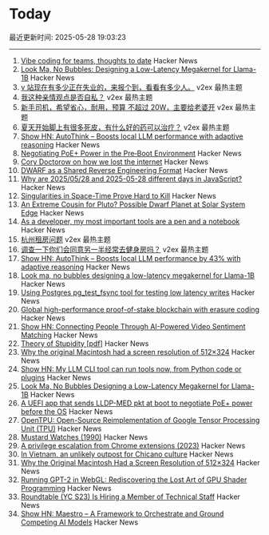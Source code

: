 # Today

最近更新时间: 2025-05-28 19:03:23

--- 
1. [Vibe coding for teams, thoughts to date](https://laughingmeme.org//2025/05/25/vibe-coding-for-teams.html) Hacker News
2. [Look Ma, No Bubbles: Designing a Low-Latency Megakernel for Llama-1B](https://hazyresearch.stanford.edu/blog/2025-05-27-no-bubbles) Hacker News
3. [v 站现在有多少正在失业的，来报个到，看看有多少人。](https://www.v2ex.com/t/1134828) v2ex 最热主题
4. [我这种亲情观点是否自私？](https://www.v2ex.com/t/1134811) v2ex 最热主题
5. [新手司机，希望省心，耐用，预算 不超过 20W，主要给老婆开](https://www.v2ex.com/t/1134806) v2ex 最热主题
6. [夏天开始脚上有很多死皮，有什么好的药可以治疗？](https://www.v2ex.com/t/1134780) v2ex 最热主题
7. [Show HN: AutoThink – Boosts local LLM performance with adaptive reasoning](https://news.ycombinator.com/item?id=44112326) Hacker News
8. [Negotiating PoE+ Power in the Pre‑Boot Environment](https://roderickkhan.com/posts/2025-05-16-poe-uefi-solution) Hacker News
9. [Cory Doctorow on how we lost the internet](https://lwn.net/SubscriberLink/1021871/4bec46993258f6b7/) Hacker News
10. [DWARF as a Shared Reverse Engineering Format](https://lief.re/blog/2025-05-27-dwarf-editor/) Hacker News
11. [Why are 2025/05/28 and 2025-05-28 different days in JavaScript?](https://brandondong.github.io/blog/javascript_dates/) Hacker News
12. [Singularities in Space-Time Prove Hard to Kill](https://www.quantamagazine.org/singularities-in-space-time-prove-hard-to-kill-20250527/) Hacker News
13. [An Extreme Cousin for Pluto? Possible Dwarf Planet at Solar System Edge](https://www.ias.edu/news/extreme-cousin-pluto-possible-dwarf-planet-discovered-solar-systems-edge) Hacker News
14. [As a developer, my most important tools are a pen and a notebook](https://hamatti.org/posts/as-a-developer-my-most-important-tools-are-a-pen-and-a-notebook/) Hacker News
15. [杭州租房问题](https://www.v2ex.com/t/1134769) v2ex 最热主题
16. [调查一下你们会同意另一半经常去健身房吗？](https://www.v2ex.com/t/1134771) v2ex 最热主题
17. [Show HN: AutoThink – Boosts local LLM performance by 43% with adaptive reasoning](https://news.ycombinator.com/item?id=44112326) Hacker News
18. [Look ma, no bubbles designing a low-latency megakernel for Llama-1B](https://hazyresearch.stanford.edu/blog/2025-05-27-no-bubbles) Hacker News
19. [Using Postgres pg_test_fsync tool for testing low latency writes](https://tanelpoder.com/posts/using-pg-test-fsync-for-testing-low-latency-writes/) Hacker News
20. [Global high-performance proof-of-stake blockchain with erasure coding](https://github.com/qkniep/alpenglow) Hacker News
21. [Show HN: Connecting People Through AI-Powered Video Sentiment Matching](https://www.loom.com/share/9b7618a67e7347d9a7a539e89327cc77?sid=26adde55-432c-4cec-a7dd-f2ffad134161) Hacker News
22. [Theory of Stupidity [pdf]](https://www.onthewing.org/user/Bonhoeffer%20-%20Theory%20of%20Stupidity.pdf) Hacker News
23. [Why the original Macintosh had a screen resolution of 512×324](https://512pixels.net/2025/05/original-macintosh-resolution/) Hacker News
24. [Show HN: My LLM CLI tool can run tools now, from Python code or plugins](https://simonwillison.net/2025/May/27/llm-tools/) Hacker News
25. [Look Ma, No Bubbles Designing a Low-Latency Megakernel for Llama-1B](https://hazyresearch.stanford.edu/blog/2025-05-27-no-bubbles) Hacker News
26. [A UEFI app that sends LLDP-MED pkt at boot to negotiate PoE+ power before the OS](https://roderickkhan.com/posts/2025-05-16-poe-uefi-solution) Hacker News
27. [OpenTPU: Open-Source Reimplementation of Google Tensor Processing Unit (TPU)](https://github.com/UCSBarchlab/OpenTPU) Hacker News
28. [Mustard Watches (1990)](https://girard.perso.math.cnrs.fr/mustard/article.html) Hacker News
29. [A privilege escalation from Chrome extensions (2023)](https://0x44.xyz/blog/cve-2023-4369/) Hacker News
30. [In Vietnam, an unlikely outpost for Chicano culture](https://www.latimes.com/world-nation/story/2025-05-27/chicano-culture-vietnam) Hacker News
31. [Why the Original Macintosh Had a Screen Resolution of 512×324](https://512pixels.net/2025/05/original-macintosh-resolution/) Hacker News
32. [Running GPT-2 in WebGL: Rediscovering the Lost Art of GPU Shader Programming](https://nathan.rs/posts/gpu-shader-programming/) Hacker News
33. [Roundtable (YC S23) Is Hiring a Member of Technical Staff](https://www.ycombinator.com/companies/roundtable/jobs/ZTZHEbb-member-of-technical-staff) Hacker News
34. [Show HN: Maestro – A Framework to Orchestrate and Ground Competing AI Models](https://news.ycombinator.com/item?id=44109664) Hacker News
